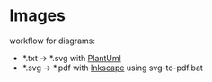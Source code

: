 # Images
workflow for diagrams:
- \*.txt -> \*.svg with [PlantUml](https://plantuml.com/)
- \*.svg -> \*.pdf with [Inkscape](https://inkscape.org/) using svg-to-pdf.bat